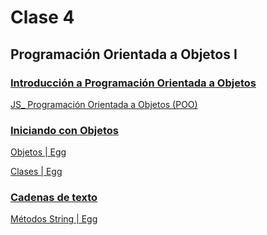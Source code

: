 # Clase 4

## Programación Orientada a Objetos I

### [Introducción a Programación Orientada a Objetos](./Introducción%20a%20Programación%20Orientada%20a%20Objetos.pdf)

[JS\_ Programación Orientada a Objetos (POO)](<./JS_%20Programación%20Orientada%20a%20Objetos%20(POO).pdf>)

### [Iniciando con Objetos](./Iniciando%20con%20Objetos.pdf)

[Objetos | Egg](https://youtu.be/xhMpQx43Zuk)

[Clases | Egg](https://youtu.be/IL-WgFBCxUw)

### [Cadenas de texto](./Cadenas%20de%20texto.pdf)

[Métodos String | Egg](https://youtu.be/a6BqaDUOtGI)
